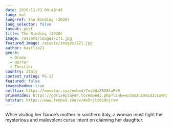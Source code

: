 ```yaml
---
date: 2020-11-03 00:49:45
lang: mal
lang-ref: The Binding (2020)
lang_selector: false
layout: post
title: The Binding (2020)
image: /assets/images/271.jpg
featured_image: /assets/images/271.jpg
author: maxflix21
genre:
  - Drama
  - Horror
  - Thriller
country: Italy
content_rating: PG-13
featured: false
imageshadow: true
netflix: https://movstar.xyz/embed/7msbWxX828laPxB
primeVideo: https://gdriveplayer.to/embed2.php?link=wvi6X2u19mid3cIwVRD90wFwdsfFae%252F3v0mPpJni7MPNdlLzLcdFj7cRbEg42bW6IOentFj%252FHj0iskwlKge%252FeyLonDoq5rCbCViREqYw5C2JE2Y5uxkRlYXha%252BiVH68MBQZ6a9nW505plj8ruC30WiLzXwaraWtOk8V%252BlHdOiDNdm8AvKP1Dp4H1w1aHyhtos%253D
hotstar: https://www.fembed.com/v/4w5rjtz8zdnjrxw
---
```

While visiting her fiancé’s mother in southern Italy, a woman must fight the mysterious and malevolent curse intent on claiming her daughter.